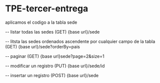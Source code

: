 # TPE-tercer-entrega
aplicamos el codigo a la tabla sede

-- listar todas las sedes  (GET)
{base url}/sede

-- litsta las sedes ordenados ascendente por cualquier campo de la tabla  (GET)
{base url}/sede?orderBy=pais

-- paginar (GET)
{base url}sede?page=2&size=1

-- modificar un registro (PUT)
{base url}/sede/id

-- insertar un registro (POST)
{base url}/sede

